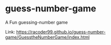 # guess-number-game
A  Fun guessing-number game

Link: https://racoder99.github.io/guess-number-game/GuesstheNumberGame/index.html
